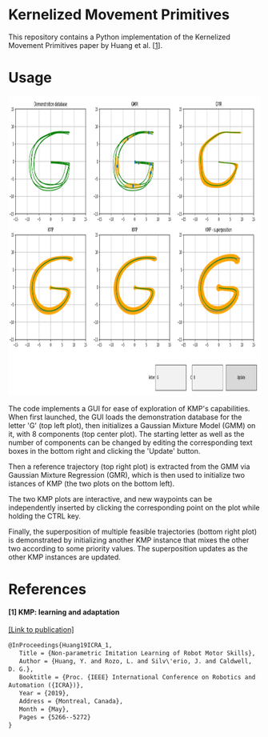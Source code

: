 # Kernelized Movement Primitives

This repository contains a Python implementation of the Kernelized Movement Primitives 
paper by Huang et al. [[1](#references)].

# Usage

<img width="800" height="600" src="images/gui.png">

The code implements a GUI for ease of exploration of KMP's capabilities. When first launched, the GUI loads the demonstration database for the letter 'G' (top left plot), then initializes a Gaussian Mixture Model (GMM) on it, with 8 components (top center plot). The starting letter as well as the number of components can be changed by editing the corresponding text boxes in the bottom right and clicking the 'Update' button.

Then a reference trajectory (top right plot) is extracted from the GMM via Gaussian Mixture Regression (GMR), which is then used to initialize two istances of KMP (the two plots on the bottom left).

The two KMP plots are interactive, and new waypoints can be independently inserted by clicking the corresponding point on the plot while holding the CTRL key.

Finally, the superposition of multiple feasible trajectories (bottom right plot) is demonstrated by initializing another KMP instance that mixes the other two according to some priority values. The superposition updates as the other KMP instances are updated.

# References

#### [1] KMP: learning and adaptation 
[[Link to publication]](https://www.researchgate.net/publication/331481661_Non-parametric_Imitation_Learning_of_Robot_Motor_Skills)
```
@InProceedings{Huang19ICRA_1,
   Title = {Non-parametric Imitation Learning of Robot Motor Skills},
   Author = {Huang, Y. and Rozo, L. and Silv\'erio, J. and Caldwell, D. G.},
   Booktitle = {Proc. {IEEE} International Conference on Robotics and Automation ({ICRA})},
   Year = {2019},
   Address = {Montreal, Canada},
   Month = {May},
   Pages = {5266--5272}
}
```